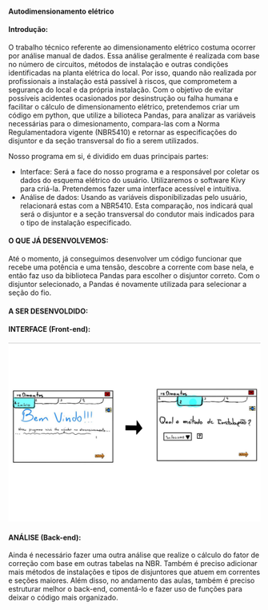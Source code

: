 #### Autodimensionamento elétrico

#### Introdução: 
O trabalho técnico referente ao dimensionamento elétrico costuma ocorrer por análise manual de dados. Essa análise geralmente é realizada com base no número de circuitos, métodos de instalação e outras condições identificadas na planta elétrica do local. Por isso, quando não realizada por profissionais a instalação está passível à riscos, que comprometem a segurança do local e da própria instalação. Com o objetivo de evitar possíveis acidentes ocasionados por desinstrução ou falha humana e facilitar o cálculo de dimensionamento elétrico, pretendemos criar um código em python, que utilize a bilioteca Pandas, para analizar as variáveis necessárias para o dimesionamento, compara-las com a Norma Regulamentadora vigente (NBR5410) e retornar as especificações do disjuntor e da seção transversal do fio a serem utilizados.

Nosso programa em si, é dividido em duas principais partes: 
  - Interface: Será a face do nosso programa e a responsável por coletar os dados do esquema elétrico do usuário. Utilizaremos o software Kivy para criá-la. Pretendemos fazer uma interface acessível e intuitiva. 
  - Análise de dados: Usando as variáveis disponibilizadas pelo usuário, relacionará estas com a NBR5410. Esta comparação, nos indicará qual será o disjuntor e a seção transversal do condutor mais indicados para o tipo de instalação especificado. 

#### O QUE JÁ DESENVOLVEMOS:
Até o momento, já conseguimos desenvolver um código funcionar que recebe uma potência e uma tensão, descobre a corrente com base nela, e então faz uso da biblioteca Pandas para escolher o disjuntor correto. Com o disjuntor selecionado, a Pandas é novamente utilizada para selecionar a seção do fio. 

#### A SER DESENVOLDIDO:

#### INTERFACE (Front-end):
![](interface.jpg)


#### ANÁLISE (Back-end):
Ainda é necessário fazer uma outra análise que realize o cálculo do fator de correção com base em outras tabelas na NBR. Também é preciso adicionar mais métodos de instalações e tipos de disjuntores que atuem em correntes e seções maiores. Além disso, no andamento das aulas, também é preciso estruturar melhor o back-end, comentá-lo e fazer uso de funções para deixar o código mais organizado.

